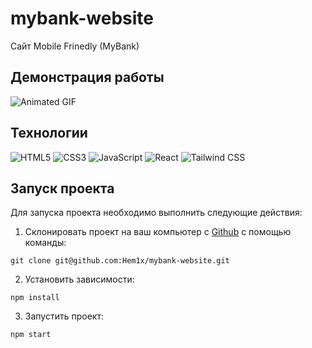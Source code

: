 # mybank-website

Сайт Mobile Frinedly (MyBank)

## Демонстрация работы

![Animated GIF](./demo.gif)

## Технологии

![HTML5](https://img.shields.io/badge/-HTML5-e34f26?logo=html5&logoColor=white)
![CSS3](https://img.shields.io/badge/-CSS3-1572b6?logo=css3&logoColor=white)
![JavaScript](https://img.shields.io/badge/-JavaScript-f7df1e?logo=javaScript&logoColor=black)
![React](https://img.shields.io/badge/-React-61daf8?logo=react&logoColor=black)
![Tailwind CSS](https://img.shields.io/badge/-Tailwind%20CSS-1572b6?logo=tailwindcss&logoColor=white)

## Запуск проекта

Для запуска проекта необходимо выполнить следующие действия:

1. Склонировать проект на ваш компьютер с [Github](https://github.com/Hem1x/mybank-website) с помощью команды:

```
git clone git@github.com:Hem1x/mybank-website.git
```

2. Установить зависимости:

```
npm install
```

3. Запустить проект:

```
npm start
```
